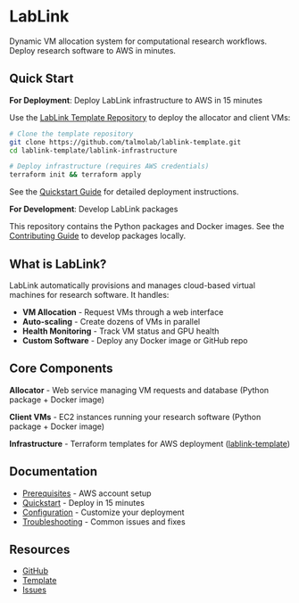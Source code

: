 # LabLink

Dynamic VM allocation system for computational research workflows. Deploy research software to AWS in minutes.

## Quick Start

**For Deployment**: Deploy LabLink infrastructure to AWS in 15 minutes

Use the [LabLink Template Repository](https://github.com/talmolab/lablink-template) to deploy the allocator and client VMs:

```bash
# Clone the template repository
git clone https://github.com/talmolab/lablink-template.git
cd lablink-template/lablink-infrastructure

# Deploy infrastructure (requires AWS credentials)
terraform init && terraform apply
```

See the [Quickstart Guide](quickstart.md) for detailed deployment instructions.

**For Development**: Develop LabLink packages

This repository contains the Python packages and Docker images. See the [Contributing Guide](contributing.md) to develop packages locally.

## What is LabLink?

LabLink automatically provisions and manages cloud-based virtual machines for research software. It handles:

- **VM Allocation** - Request VMs through a web interface
- **Auto-scaling** - Create dozens of VMs in parallel
- **Health Monitoring** - Track VM status and GPU health
- **Custom Software** - Deploy any Docker image or GitHub repo

## Core Components

**Allocator** - Web service managing VM requests and database (Python package + Docker image)

**Client VMs** - EC2 instances running your research software (Python package + Docker image)

**Infrastructure** - Terraform templates for AWS deployment ([lablink-template](https://github.com/talmolab/lablink-template))

## Documentation

- [Prerequisites](prerequisites.md) - AWS account setup
- [Quickstart](quickstart.md) - Deploy in 15 minutes
- [Configuration](configuration.md) - Customize your deployment
- [Troubleshooting](troubleshooting.md) - Common issues and fixes

## Resources

- [GitHub](https://github.com/talmolab/lablink)
- [Template](https://github.com/talmolab/lablink-template)
- [Issues](https://github.com/talmolab/lablink/issues)
